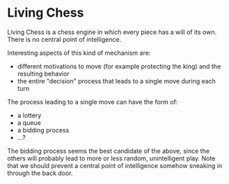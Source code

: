 # Living Chess

Living Chess is a chess engine in which every piece has a will of its own. There is no central point of intelligence.

Interesting aspects of this kind of mechanism are:
  - different motivations to move (for example protecting the king) and the resulting behavior
  - the entire "decision" process that leads to a single move during each turn

The process leading to a single move can have the form of:
  - a lottery
  - a queue
  - a bidding process
  - ...?

The bidding process seems the best candidate of the above, since the others will probably lead to more or less random, unintelligent play.
Note that we should prevent a central point of intelligence somehow sneaking in through the back door.
